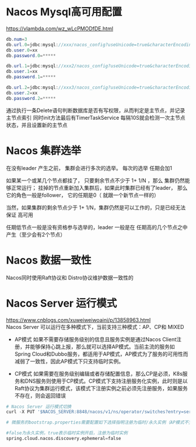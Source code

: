 # Nacos Mysql高可用配置
https://vlambda.com/wz_wLcPMODfDE.html

```java
db.num=3  
db.url.0=jdbc:mysql://xxx/nacos_config?useUnicode=true&characterEncoding=utf8&useAffectedRows=true&allowMultiQueries=true  
db.user.0=xx 
db.password.0=*****  

db.url.1=jdbc:mysql://xxx2/nacos_config?useUnicode=true&characterEncoding=utf8&useAffectedRows=true&allowMultiQueries=true
db.user.1=xx
db.password.1=*****  

db.url.2=jdbc:mysql://xxx3/nacos_config?useUnicode=true&characterEncoding=utf8&useAffectedRows=true&allowMultiQueries=true
db.user.2=xx
db.password.2=*****  
```
通过执行一条Delete语句判断数据库是否有写权限，从而判定是主节点，并记录主节点索引
同时init方法最后有TimerTaskService 每隔10S就会检测一次主节点状态，并且设置新的主节点

# Nacos 集群选举

在没有leader 产生之前， 集群会进行多次的选举。 每次的选举 任期会加1  

如果某一个或某几个节点都挂了， 只要剩余节点不少于 1+ 1/N ，那么 集群仍然能够正常运行； 挂掉的节点重新加入集群后，如果此时集群已经有了leader， 那么它的角色一般是follower， 它的任期是0（ 就跟一个新节点一样的）  

当然，如果集群的剩余节点少于 1+ 1/N，集群仍然是可以工作的，只是已经无法保证 高可用

任期低节点一般是没有资格参与选举的，leader 一般是在 任期高的几个节点之中产生（至少会有2个节点）

# Nacos 数据一致性
Nacos同时使用Raft协议和 Distro协议维护数据一致性的

# Nacos Server 运行模式
https://www.cnblogs.com/xuweiweiwoaini/p/13858963.html  
Nacos Server 可以运行在多种模式下，当前支持三种模式：AP、CP和 MIXED

* AP模式
如果不需要存储服务级别的信息且服务实例是通过Nacos Client注册，并能够保持心跳上报，那么就可以选择AP模式。当前主流的服务如Spring Cloud和Dubbo服务，都适用于AP模式，AP模式为了服务的可用性而减弱了一致性，因此AP模式下只支持临时实例。

* CP模式
如果需要在服务级别编辑或者存储配置信息，那么CP是必须，K8s服务和DNS服务则使用于CP模式。CP模式下支持注册服务化实例，此时则是以Raft协议为集群运行模式，该模式下注册实例之前必须先注册服务，如果服务不存在，则会返回错误

```python
# Nacos Server 运行模式切换
curl -X PUT '$NACOS_SERVER:8848/nacos/v1/ns/operator/switches?entry=serverMode&value=CP'

# 微服务的bootstrap.properties需要配置如下选择指明注册为临时/永久实例（AP模式不支持数据一致性，所以只支持服务注册的临时实例，CP模式支持服务注册的永久实例）

#false为永久实例，true表示临时实例开启，注册为临时实例
spring.cloud.nacos.discovery.ephemeral=false
```